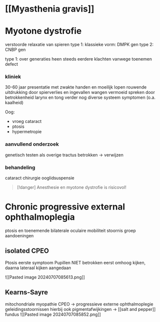 
# [[Myasthenia gravis]]

# Myotone dystrofie
verstoorde relaxatie van spieren
type 1: klassieke vorm: DMPK gen 
type 2: CNBP gen

type 1:
over generaties heen steeds eerdere klachten vanwege toenemen defect
### kliniek
30-60 jaar presentatie met zwakte handen en moeilijk lopen
rouwende uitdrukking door spierverlies en ingevallen wangen
vermoeid spreken door betrokkenheid larynx en tong
verder nog diverse systeem symptomen (o.a. kaalheid)

Oog:
- vroeg cataract
- ptosis
- hypermetropie

### aanvullend onderzoek
genetisch testen
als overige tractus betrokken -> verwijzen

### behandeling 
cataract chirurgie
ooglidsuspensie

> [!danger] Anesthesie en myotone dystrofie is risicovol!

# Chronic progressive external ophthalmoplegia
ptosis en toenemende bilaterale oculaire mobiliteit stoornis
groep aandoeningen

## isolated CPEO 
Ptosis eerste symptoom
Pupillen NIET betrokken
eerst omhoog kijken, daarna lateraal kijken aangedaan

![[Pasted image 20240707085613.png]]



## Kearns-Sayre
mitochondriale myopathie
CPEO -> progressieve externe ophthalmoplegie
geleidingsstoornissen
hierbij ook pigmentafwijkingen -> [[salt and pepper]] fundus
![[Pasted image 20240707085852.png]]
